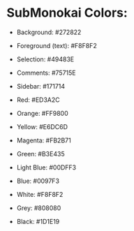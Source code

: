 # SubMonokai Colors:

* Background: #272822
* Foreground (text): #F8F8F2
* Selection: #49483E
* Comments: #75715E
* Sidebar: #171714

* Red: #ED3A2C
* Orange: #FF9800
* Yellow: #E6DC6D
* Magenta: #FB2B71
* Green: #B3E435
* Light Blue: #00DFF3
* Blue: #0097F3
* White: #F8F8F2
* Grey: #808080
* Black: #1D1E19
